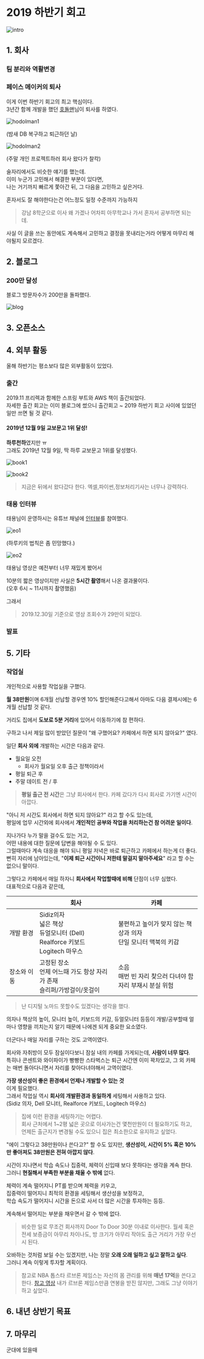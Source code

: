 # 2019 하반기 회고

![intro](./images/intro.png)


## 1. 회사


### 팀 분리와 역활변경


### 페이스 메이커의 퇴사

이게 이번 하반기 회고의 최고 핵심이다.  
3년간 함께 개발을 했던 [호돌맨](https://hodolman.com/26)님이 퇴사를 하였다.  


![hodolman1](./images/hodolman1.png)

(밤새 DB 복구하고 퇴근하던 날)  
  
![hodolman2](./images/hodolman2.png)

(주말 개인 프로젝트하러 회사 왔다가 찰칵)  
  
술자리에서도 비슷한 얘기를 했는데.  
이미 누군가 고민해서 해결한 부분이 있다면,  
나는 거기까지 빠르게 쫓아간 뒤, 그 다음을 고민하고 싶은거다.  
  

  
혼자서도 잘 해야한다는건 어느정도 일정 수준까지 가능하지

> 강남 8학군으로 이사 왜 가겠나
> 어차피 아무학교나 가서 혼자서 공부하면 되는데.


사실 이 글을 쓰는 동안에도 계속해서 고민하고 결정을 못내리는거라 어떻게 마무리 해야될지 모르겠다.  


## 2. 블로그


### 200만 달성

블로그 방문자수가 200만을 돌파했다.

![blog](./images/blog1.png)


## 3. 오픈소스



## 4. 외부 활동

올해 하반기는 평소보다 많은 외부활동이 있었다.

### 출간

2019.11 프리렉과 함께한 스프링 부트와 AWS 책이 출간되었다.  
자세한 출간 회고는 이미 블로그에 썼으니 출간회고 ~ 2019 하반기 회고 사이에 있었던 일만 쓰면 될 것 같다.

#### 2019년 12월 9일 교보문고 1위 달성!

**하루천하**였지만 ㅠ  
그래도 2019년 12월 9일, 딱 하루 교보문고 1위를 달성했다.

![book1](./images/book1.jpg)

![book2](./images/book2.jpg)

> 지금은 뒤에서 왔다갔다 한다.
> 엑셀,파이썬,정보처리기사는 너무나 강력하다.


### 태용 인터뷰

태용님이 운영하시는 유튜브 채널에 [인터뷰](https://www.youtube.com/watch?v=V9AGvwPmnZU)를 참여했다.

![eo1](./images/eo1.png)

(하루키의 법칙은 좀 민망했다.)  
  

![eo2](./images/eo2.png)

태용님 영상은 예전부터 너무 재밌게 봤어서

10분의 짧은 영상이지만 사실은 **5시간 촬영**해서 나온 결과물이다.  
(오후 6시 ~ 11시까지 촬영했음)  
  
그래서 
> 2019.12.30일 기준으로 영상 조회수가 29만이 되었다.

### 발표


## 5. 기타

### 작업실

개인적으로 사용할 작업실을 구했다.  

**월 38만원**이며 6개월 선납할 경우엔 10% 할인해준다고해서 아마도 다음 결제시에는 6개월 선납할 것 같다.  
  
거리도 집에서 **도보로 5분 거리**에 있어서 이동하기에 참 편하다.  
  
구하고 나서 제일 많이 받았던 질문이 "왜 구했어요? 카페에서 하면 되지 않아요?" 였다.  
  
일단 **회사 외에** 개발하는 시간은 다음과 같다.

* 월요일 오전
  * 회사가 월요일 오후 출근 정책이라서
* 평일 퇴근 후
* 주말 데이트 전 / 후
  
> **평일 출근 전 시간**은 그냥 회사에서 한다.
> 카페 갔다가 다시 회사로 가기엔 시간이 아깝다.

"아니 저 시간도 회사에서 하면 되지 않아요?" 라고 할 수도 있는데,  
평일에 업무 시간외에 회사에서 **개인적인 공부와 작업을 처리하는건 참 어려운 일이다**.  
  
지나가다 누가 말을 걸수도 있는 거고,  
어떤 내용에 대한 질문에 답변을 해야될 수 도 있다.  
그럴때마다 계속 대응을 해야 되니 평일 저녁은 바로 퇴근하고 카페에서 하는게 더 좋다.  
뻔히 자리에 남아있는데, "**이제 퇴근 시간이니 저한테 말걸지 말아주세요**" 라고 할 수는 없으니 말이다.  
  
그렇다고 카페에서 매일 하자니 **회사에서 작업할때에 비해** 단점이 너무 심했다.  
대표적으로 다음과 같은데,

|             | 회사                                                                   | 카페                                                          |
|-------------|------------------------------------------------------------------------|---------------------------------------------------------------|
| 개발 환경   | Sidiz의자<br> 넓은 책상<br> 듀얼모니터 (Dell)<br> Realforce 키보드<br> Logitech 마우스 | 불편하고 높이가 맞지 않는 책상과 의자<br> 단일 모니터 맥북의 키감 |
| 장소와 이동 | 고정된 장소<br> 언제 어느때 가도 항상 자리가 존재 <br> 슬리퍼/가방걸이/옷걸이                          | 소음<br>매번 빈 자리 찾으러 다녀야 함 <br> 자리 부재시 분실 위험                                |

> 난 디지털 노마드 못할수도 있겠다는 생각을 했다.

의자나 책상의 높이, 모니터 높이, 키보드의 키감, 듀얼모니터 등등이 개발/공부할때 얼마나 영향을 끼치는지 알기 때문에 나에겐 되게 중요한 요소였다.  
  
더군다나 매일 자리를 구하는 것도 고역이였다.  
  
회사와 자취방이 모두 잠실이다보니 잠실 내의 카페를 가게되는데, **사람이 너무 많다**.  
특히나 콘센트와 와이파이가 빵빵한 스타벅스는 퇴근 시간엔 이미 꽉차있고, 그 외 카페는 매번 돌아다니면서 자리를 찾아다녀야해서 고역이였다.  
  
**가장 생산성이 좋은 환경에서 언제나 개발할 수 있는 것**  
이게 필요했다.  
그래서 작업실 역시 **회사의 개발환경과 동일하게** 세팅해서 사용하고 있다.  
(Sidiz 의자, Dell 모니터, Realforce 키보드, Logitech 마우스)  
  
> 집에 이런 환경을 세팅하기는 어렵다.  
> 회사 근처에서 1~2평 넓은 곳으로 이사가는건 몇천만원이 더 필요하기도 하고, 언제든 출근지가 변경될 수도 있으니 집은 최소한으로 유지하고 싶었다.  
  
"에이 그렇다고 38만원이나 쓴다고?" 할 수도 있지만, **생산성이, 시간이 5% 혹은 10%만 좋아져도 38만원은 전혀 아깝지 않다**.  
  
시간이 지나면서 학습 속도나 집중력, 체력이 신입때 보다 못하다는 생각을 계속 한다.  
그러니 **현질해서 부족한 부분을 채울 수 밖에** 없다.  
  
체력이 계속 떨어지니 PT를 받으며 체력을 키우고,  
집중력이 떨어지니 최적의 환경을 세팅해서 생산성을 보정하고,  
학습 속도가 떨어지니 시간을 돈으로 사서 더 많은 시간을 투자하는 등등.  
  
계속해서 떨어지는 부분을 채우면서 갈 수 밖에 없다.

> 비슷한 일로 무조건 회사까지 Door To Door 30분 이내로 이사한다.
> 월세 혹은 전세 보증금이 아무리 차이나도, 방 크기가 아무리 작아도 출근 거리가 가장 우선시 된다.

오바하는 것처럼 보일 수는 있겠지만, 나는 정말 **오래 오래 일하고 싶고 잘하고 싶다**.  
그러니 계속 이렇게 투자할 계획이다.

> 참고로 NBA 톱스타 르브론 제임스는 자신의 몸 관리를 위해 **매년 17억**을 쓴다고 한다.
> [참고 영상](https://www.youtube.com/watch?v=8cNRIjjZhl4)
> 내가 르브론 제임스만큼 연봉을 받진 않지만, 그래도 그냥 이야기 하고 싶었다.




## 6. 내년 상반기 목표



## 7. 마무리

군대에 있을때 
